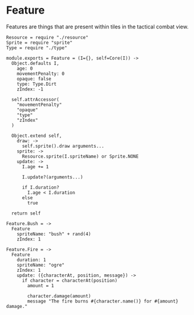Feature
=======

Features are things that are present within tiles in the tactical combat view.

    Resource = require "./resource"
    Sprite = require "sprite"
    Type = require "./type"

    module.exports = Feature = (I={}, self=Core(I)) ->
      Object.defaults I,
        age: 0
        movementPenalty: 0
        opaque: false
        type: Type.Dirt
        zIndex: -1

      self.attrAccessor(
        "movementPenalty"
        "opaque"
        "type"
        "zIndex"
      )

      Object.extend self,
        draw: ->
          self.sprite().draw arguments...
        sprite: ->
          Resource.sprite(I.spriteName) or Sprite.NONE
        update: ->
          I.age += 1

          I.update?(arguments...)

          if I.duration?
            I.age < I.duration
          else
            true

      return self

    Feature.Bush = ->
      Feature
        spriteName: "bush" + rand(4)
        zIndex: 1

    Feature.Fire = ->
      Feature
        duration: 1
        spriteName: "ogre"
        zIndex: 1
        update: ({characterAt, position, message}) ->
          if character = characterAt(position)
            amount = 1

            character.damage(amount)
            message "The fire burns #{character.name()} for #{amount} damage."
